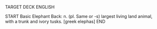 TARGET DECK
ENGLISH

START
Basic
Elephant
Back: n. (pl. Same or -s) largest living land animal, with a trunk and ivory tusks. [greek elephas]
END
